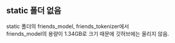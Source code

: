 ## static 폴더 없음
static 폴더의 friends_model, friends_tokenizer에서 
<br>
friends_model의 용량이 1.34GB로 크기 때문에 깃허브에는 올리지 않음.
 